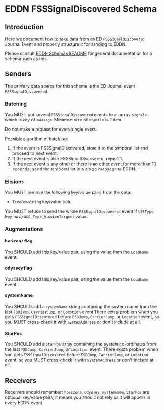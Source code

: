 # EDDN FSSSignalDiscovered Schema

## Introduction
Here we document how to take data from an ED `FSSSignalDiscovered` Journal 
Event and properly structure it for sending to EDDN.

Please consult [EDDN Schemas README](./README-EDDN-schemas.md) for general
documentation for a schema such as this.

## Senders
The primary data source for this schema is the ED Journal event 
`FSSSignalDiscovered`.

### Batching
You MUST put several `FSSSignalDiscovered` events to an array `signals` which is key of `message`. Minimum size of 
`signals` is 1 item.

Do not make a request for every single event.

Possible algorithm of batching:
1. If the event is FSSSignalDiscovered, store it to the temporal list and proceed to next event.
2. If the next event is also FSSSignalDiscovered, repeat 1.
3. If the next event is any other or there is no other event for more than 10 seconds, send the 
   temporal list in a single message to EDDN.

### Elisions
You MUST remove the following key/value pairs from the data:

  - `TimeRemaining` key/value pair.

You MUST refuse to send the whole `FSSSignalDiscovered` event if `USSType` key has `$USS_Type_MissionTarget;` value.

### Augmentations
#### horizons flag
You SHOULD add this key/value pair, using the value from the `LoadGame` event.

#### odyssey flag
You SHOULD add this key/value pair, using the value from the `LoadGame` event.

#### systemName
You SHOULD add a `systemName` string containing the system name from the last `FSDJump`, `CarrierJump`, or `Location` 
event There exists problem when you gets `FSSSignalDiscovered` before
`FSDJump`, `CarrierJump`, or `Location` event, so you MUST cross-check it with `SystemAddress` or don't include at all. 

#### StarPos
You SHOULD add a `StarPos` array containing the system co-ordinates from the 
last `FSDJump`, `CarrierJump`, or `Location` event. There exists problem when you gets `FSSSignalDiscovered` before
`FSDJump`, `CarrierJump`, or `Location` event, so you MUST cross-check it with `SystemAddress` or don't include at all. 

## Receivers
Receivers should remember: `horizons`, `odyssey`, `systemName`, `StarPos` are optional key/value pairs, it means you
should not rely on it will appear in every EDDN event.
